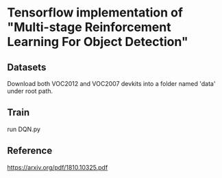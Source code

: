# Tensorflow implementation of  "Multi-stage Reinforcement Learning For Object Detection"

## Datasets
Download both VOC2012 and VOC2007 devkits into a folder named 'data' under root path.

## Train
run DQN.py

## Reference
https://arxiv.org/pdf/1810.10325.pdf
